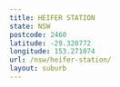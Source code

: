 ```yaml
---
title: HEIFER STATION
state: NSW
postcode: 2460
latitude: -29.320772
longitude: 153.271074
url: /nsw/heifer-station/
layout: suburb
---
```

